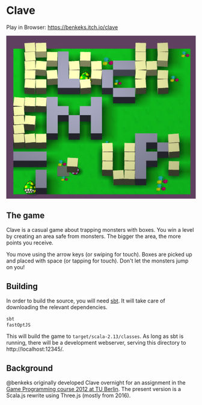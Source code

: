 # Clave

Play in Browser: https://benkeks.itch.io/clave

[![Screenshot of Clave](src/main/resources-src/meta/screenshots/lvl0.png)](https://benkeks.itch.io/clave)

## The game

Clave is a casual game about trapping monsters with boxes. You win a level by creating an area safe from monsters. The bigger the area, the more points you receive.

You move using the arrow keys (or swiping for touch). Boxes are picked up and placed with space (or tapping for touch). Don't let the monsters jump on you!

## Building

In order to build the source, you will need [sbt](https://www.scala-sbt.org/). It will take care of downloading the relevant dependencies.

```
sbt
fastOptJS
```

This will build the game to `target/scala-2.13/classes`. As long as sbt is running, there will be a development webserver, serving this directory to http://localhost:12345/.

## Background

@benkeks originally developed Clave overnight for an assignment in the [Game Programming course 2012 at TU Berlin](https://www.eecs.tu-berlin.de/institut_fuer_technische_informatik_und_mikroelektronik/cg_archiv/menue/teaching/ss2012/game_programming/). The present version is a Scala.js rewrite using Three.js (mostly from 2016).